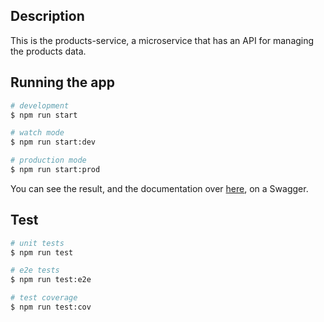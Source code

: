 
## Description

This is the products-service, a microservice that has an API for managing the products data. 

## Running the app

```bash
# development
$ npm run start

# watch mode
$ npm run start:dev

# production mode
$ npm run start:prod
```

You can see the result, and the documentation over [here](http://localhost:3000/api/#/), on a Swagger.

## Test

```bash
# unit tests
$ npm run test

# e2e tests
$ npm run test:e2e

# test coverage
$ npm run test:cov
```
